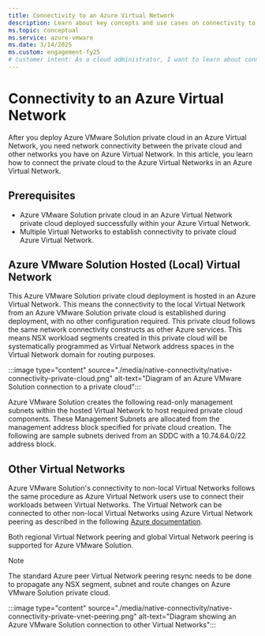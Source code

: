 ```yaml
---
title: Connectivity to an Azure Virtual Network
description: Learn about key concepts and use cases on connectivity to Azure Virtual Networks.
ms.topic: conceptual
ms.service: azure-vmware
ms.date: 3/14/2025
ms.custom: engagement-fy25
# customer intent: As a cloud administrator, I want to learn about connectivity to Azure Virtual Networks so that I can understand the features and benefits of this offering.
---
```


# Connectivity to an Azure Virtual Network

After you deploy Azure VMware Solution private cloud in an Azure Virtual Network, you need network connectivity between the private cloud and other networks you have on Azure Virtual Network. In this article, you learn how to connect the private cloud to the Azure Virtual Networks in an Azure Virtual Network.

## Prerequisites

- Azure VMware Solution private cloud in an Azure Virtual Network private cloud deployed successfully within your Azure Virtual Network.
- Multiple Virtual Networks to establish connectivity to private cloud Azure Virtual Network.

## Azure VMware Solution Hosted (Local) Virtual Network

This Azure VMware Solution private cloud deployment is hosted in an Azure Virtual Network. This means the connectivity to the local Virtual Network from an Azure VMware Solution private cloud is established during deployment, with no other configuration required. This private cloud follows the same network connectivity constructs as other Azure services. This means NSX workload segments created in this private cloud will be systematically programmed as Virtual Network address spaces in the Virtual Network domain for routing purposes.

:::image type="content" source="./media/native-connectivity/native-connectivity-private-cloud.png" alt-text="Diagram of an Azure VMware Solution connection to a private cloud":::

Azure VMware Solution creates the following read-only management subnets within the hosted Virtual Network to host required private cloud components. These Management Subnets are allocated from the management address block specified for private cloud creation. The following  are sample subnets derived from an SDDC with a 10.74.64.0/22 address block.

## Other Virtual Networks

Azure VMware Solution's connectivity to non-local Virtual Networks follows the same procedure as Azure Virtual Network users use to connect their workloads between Virtual Networks. The Virtual Network can be connected to other non-local Virtual Networks using Azure Virtual Network peering as described in the following [Azure documentation](/azure/virtual-network/virtual-network-peering-overview).

Both regional Virtual Network peering and global Virtual Network peering is supported for Azure VMware Solution.

 >[!Note]
 > The standard Azure peer Virtual Network peering resync needs to be done to propagate any NSX segment, subnet and route changes on Azure VMware Solution private cloud.

:::image type="content" source="./media/native-connectivity/native-connectivity-private-vnet-peering.png" alt-text="Diagram showing an Azure VMware Solution connection to other Virtual Networks":::
